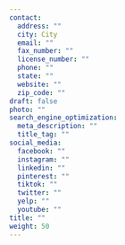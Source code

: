 ```yaml
---
contact:
  address: ""
  city: City
  email: ""
  fax_number: ""
  license_number: ""
  phone: ""
  state: ""
  website: ""
  zip_code: ""
draft: false
photo: ""
search_engine_optimization:
  meta_description: ""
  title_tag: ""
social_media:
  facebook: ""
  instagram: ""
  linkedin: ""
  pinterest: ""
  tiktok: ""
  twitter: ""
  yelp: ""
  youtube: ""
title: ""
weight: 50
---
```

